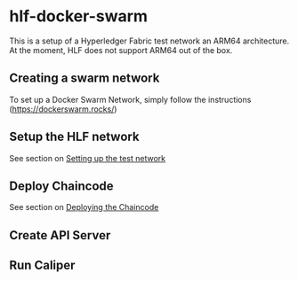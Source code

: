 # hlf-docker-swarm

This is a setup of a Hyperledger Fabric test network an ARM64 architecture. At the moment, HLF does not support ARM64 out of the box. 

## Creating a swarm network

To set up a Docker Swarm Network, simply follow the instructions (https://dockerswarm.rocks/)

## Setup the HLF network

See section on [Setting up the test network](test-network/README.md)

## Deploy Chaincode

See section on [Deploying the Chaincode](chaincode/README.md)

## Create API Server


## Run Caliper


